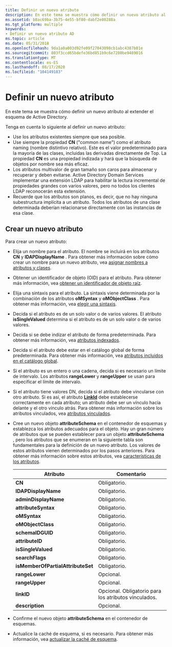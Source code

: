 ```yaml
---
title: Definir un nuevo atributo
description: En este tema se muestra cómo definir un nuevo atributo al extender el esquema de Active Directory.
ms.assetid: b8ac69ba-3b75-4e55-bf80-dabf2e80288a
ms.tgt_platform: multiple
keywords:
- Definir un nuevo atributo AD
ms.topic: article
ms.date: 05/31/2018
ms.openlocfilehash: 9da1a0a003d92fe09f27043098cb1abc4387b81e
ms.sourcegitcommit: 803f3ccd65bdefe36bd851b9c6e7280be9489016
ms.translationtype: MT
ms.contentlocale: es-ES
ms.lasthandoff: 08/17/2020
ms.locfileid: "104149183"
---
```

# <a name="defining-a-new-attribute"></a>Definir un nuevo atributo

En este tema se muestra cómo definir un nuevo atributo al extender el esquema de Active Directory.

Tenga en cuenta lo siguiente al definir un nuevo atributo:

-   Use los atributos existentes siempre que sea posible.
-   Use siempre la propiedad **CN** ("common name") como el atributo naming (nombre distintivo relativo). Este es el valor predeterminado para la mayoría de las clases, incluidas las derivadas directamente de Top. La propiedad **CN** es una propiedad indizada y hará que la búsqueda de objetos por nombre sea más eficaz.
-   Los atributos multivalor de gran tamaño son caros para almacenar y recuperar y deben evitarse. Active Directory Domain Services implementar una extensión LDAP para habilitar la lectura incremental de propiedades grandes con varios valores, pero no todos los clientes LDAP reconocerán esta extensión.
-   Recuerde que los atributos son planos, es decir, que no hay ninguna subestructura implícita a un atributo. Todos los atributos de una clase determinada deberían relacionarse directamente con las instancias de esa clase.

## <a name="creating-a-new-attribute"></a>Crear un nuevo atributo

Para crear un nuevo atributo:

-   Elija un nombre para el atributo. El nombre se incluirá en los atributos **CN** y **lDAPDisplayName** . Para obtener más información sobre cómo crear un nombre para un nuevo atributo, vea [asignar nombres a atributos y clases](naming-attributes-and-classes.md).
-   Obtener un identificador de objeto (OID) para el atributo. Para obtener más información, vea [obtener un identificador de objeto raíz](obtaining-an-object-identifier.md).
-   Elija una sintaxis para el atributo. La sintaxis viene determinada por la combinación de los atributos **oMSyntax** y **oMObjectClass** . Para obtener más información, vea [elegir una sintaxis](choosing-a-syntax.md).
-   Decida si el atributo es de un solo valor o de varios valores. El atributo **isSingleValued** determina si el atributo es de un solo valor o de varios valores.
-   Decida si se debe indizar el atributo de forma predeterminada. Para obtener más información, vea [atributos indexados](indexed-attributes.md).
-   Decida si el atributo debe estar en el catálogo global de forma predeterminada. Para obtener más información, vea [atributos incluidos en el catálogo global](attributes-included-in-the-global-catalog.md).
-   Si el atributo es un entero o una cadena, decida si es necesario un límite de intervalo. Los atributos **rangeLower** y **rangeUpper** se usan para especificar el límite de intervalo.
-   Si el atributo tiene valores DN, decida si el atributo debe vincularse con otro atributo. Si es así, el atributo [**LinkId**](/windows/desktop/ADSchema/a-linkid) debe establecerse correctamente en cada atributo; un atributo debe ser un vínculo hacia delante y el otro vínculo atrás. Para obtener más información sobre los atributos vinculados, vea [atributos vinculados](linked-attributes.md).
-   Cree un nuevo objeto **attributeSchema** en el contenedor de esquemas y establezca los atributos adecuados para el objeto. Hay un gran número de atributos que se pueden establecer para un objeto **attributeSchema** , pero los atributos que se enumeran en la siguiente tabla son fundamentales para la definición de un nuevo atributo. Los valores de estos atributos vienen determinados por los pasos anteriores. Para obtener más información sobre estos atributos, vea [características de los atributos](characteristics-of-attributes.md).

    | Atributo                                    | Comentario                                              |
    |----------------------------------------------|------------------------------------------------------|
    | **CN**<br/>                            | Obligatorio.<br/>                                 |
    | **lDAPDisplayName**<br/>               | Obligatorio.<br/>                                 |
    | **adminDisplayName**<br/>              | Obligatorio.<br/>                                 |
    | **attributeSyntax**<br/>               | Obligatorio.<br/>                                 |
    | **oMSyntax**<br/>                      | Obligatorio.<br/>                                 |
    | **oMObjectClass**<br/>                 | Obligatorio.<br/>                                 |
    | **schemaIDGUID**<br/>                  | Obligatorio.<br/>                                 |
    | **attributeID**<br/>                   | Obligatorio.<br/>                                 |
    | **isSingleValued**<br/>                | Obligatorio.<br/>                                 |
    | **searchFlags**<br/>                   | Obligatorio.<br/>                                 |
    | **isMemberOfPartialAttributeSet**<br/> | Obligatorio.<br/>                                 |
    | **rangeLower**<br/>                    | Opcional.<br/>                                 |
    | **rangeUpper**<br/>                    | Opcional.<br/>                                 |
    | **linkID**<br/>                        | Opcional. Obligatorio para los atributos vinculados.<br/> |
    | **description**<br/>                   | Opcional.<br/>                                 |

    

     

-   Confirme el nuevo objeto **attributeSchema** en el contenedor de esquemas.
-   Actualice la caché de esquema, si es necesario. Para obtener más información, vea [actualizar la caché de esquema](updating-the-schema-cache.md).

 

